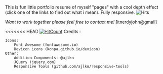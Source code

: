 This is fun little portfolio resume of myself "pages" with a cool depth effect (click one of the links to find out what i mean). Fully responsive.
	<img src="https://hitcounter.pythonanywhere.com/count/tag.svg" alt="Hits">


*Want to work together please feel free to contact me!* [itnerdyjohn@gmail]


<<<<<<< HEAD
[![HitCount](http://hits.dwyl.io/hkyinked/nerdyj.svg)](http://hits.dwyl.io/hkyinked/nerdyj)
Credits :

	Icons:
		Font Awesome (fontawesome.io)
		Devicon icons (konpa.github.io/devicon)
	Other:
		Addition Components: @ajlkn
		JQuery (jquery.com)
		Responsive Tools (github.com/ajlkn/responsive-tools)
